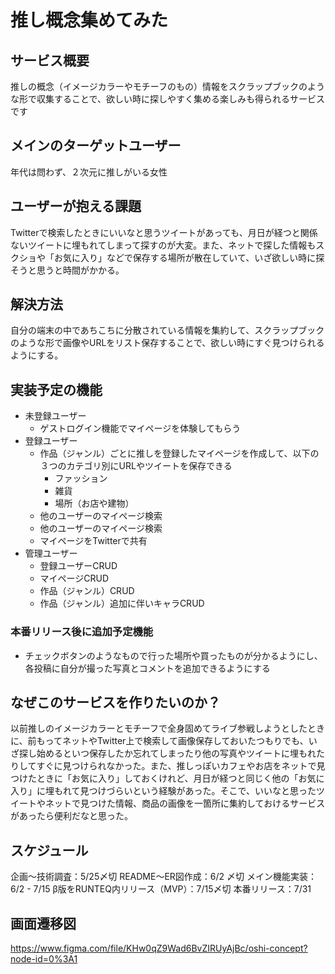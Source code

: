 # 推し概念集めてみた

## サービス概要
推しの概念（イメージカラーやモチーフのもの）情報をスクラップブックのような形で収集することで、欲しい時に探しやすく集める楽しみも得られるサービスです

## メインのターゲットユーザー
年代は問わず、２次元に推しがいる女性
　
## ユーザーが抱える課題
Twitterで検索したときにいいなと思うツイートがあっても、月日が経つと関係ないツイートに埋もれてしまって探すのが大変。また、ネットで探した情報もスクショや「お気に入り」などで保存する場所が散在していて、いざ欲しい時に探そうと思うと時間がかかる。

## 解決方法
自分の端末の中であちこちに分散されている情報を集約して、スクラップブックのような形で画像やURLをリスト保存することで、欲しい時にすぐ見つけられるようにする。

## 実装予定の機能
- 未登録ユーザー
  - ゲストログイン機能でマイページを体験してもらう
- 登録ユーザー
  - 作品（ジャンル）ごとに推しを登録したマイページを作成して、以下の３つのカテゴリ別にURLやツイートを保存できる
    - ファッション
    - 雑貨
    - 場所（お店や建物）
  - 他のユーザーのマイページ検索
  - 他のユーザーのマイページ検索
  - マイページをTwitterで共有
　　
- 管理ユーザー
  - 登録ユーザーCRUD
  - マイページCRUD
  - 作品（ジャンル）CRUD
  - 作品（ジャンル）追加に伴いキャラCRUD

### 本番リリース後に追加予定機能
 - チェックボタンのようなもので行った場所や買ったものが分かるようにし、各投稿に自分が撮った写真とコメントを追加できるようにする

## なぜこのサービスを作りたいのか？
以前推しのイメージカラーとモチーフで全身固めてライブ参戦しようとしたときに、前もってネットやTwitter上で検索して画像保存しておいたつもりでも、いざ探し始めるといつ保存したか忘れてしまったり他の写真やツイートに埋もれたりしてすぐに見つけられなかった。また、推しっぽいカフェやお店をネットで見つけたときに「お気に入り」しておくけれど、月日が経つと同じく他の「お気に入り」に埋もれて見つけづらいという経験があった。そこで、いいなと思ったツイートやネットで見つけた情報、商品の画像を一箇所に集約しておけるサービスがあったら便利だなと思った。

## スケジュール
企画〜技術調査：5/25〆切
README〜ER図作成：6/2 〆切
メイン機能実装：6/2 - 7/15
β版をRUNTEQ内リリース（MVP）：7/15〆切
本番リリース：7/31

## 画面遷移図
https://www.figma.com/file/KHw0qZ9Wad6BvZIRUyAjBc/oshi-concept?node-id=0%3A1
